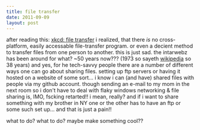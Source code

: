 ```yaml
---
title: file transfer
date: 2011-09-09
layout: post
---
```


after reading this: [xkcd: file transfer](http://xkcd.com/949/) i realized, that
there *is* no cross-platform, easily accessable file-transfer program.  or even a
decient method to transfer files from one person to another.  this is just sad.
the intarwebz has been around for what?  ~50 years now??? (1973 so sayeth [wikipedia][]
so 38 years)  and yes, for he tech-savvy people there are a number of different
ways one can go about sharing files.  setting up ftp servers or having it hosted
on a website of some sort...  i know i can (and have) shared files with people 
via my github account.  though sending an e-mail to my mom in the next room so i
don't have to deal with flaky windows networking & file sharing is, IMO, fscking 
retarted!!  i mean, really?  and if i want to share something with my brother in
NY one or the other has to have an ftp or some such set up...  and that is just
a pain!!  

what to do?  what to do?  maybe make something cool??


[wikipedia]: http://en.wikipedia.org/wiki/History_of_the_Internet#Merging_the_networks_and_creating_the_Internet_.281973.E2.80.9390.29
